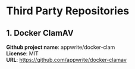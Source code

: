 # Third Party Repositories

## 1. Docker ClamAV

**Github project name**: appwrite/docker-clam <br>
**License**: MIT <br>
**URL**: https://github.com/appwrite/docker-clamav